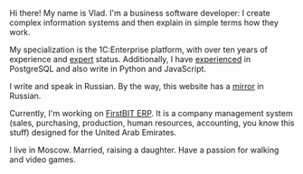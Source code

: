 ﻿Hi there! My name is Vlad. I'm a business software developer: I create complex information systems and then explain in simple terms how they work.

My specialization is the 1C:Enterprise platform, with over ten years of experience and [expert](https://1c.ru/check-certificate/printcopy/620c93bd-caf8-11db-b9de-000e0c2f31ac/70322/c995e35d-10a2-11df-a6c6-001a6411168a) status. Additionally, I have [experienced](https://postgrespro.ru/education/cert/check?#752094d4-1ef5-4f74-b2ca-ef90b05cc937) in PostgreSQL and also write in Python and JavaScript.
 
I write and speak in Russian. By the way, this website has a [mirror](https://kostyanetsky.ru) in Russian.
 
Currently, I'm working on [FirstBIT ERP](https://firstbit.ae). It is a company management system (sales, purchasing, production, human resources, accounting, you know this stuff) designed for the United Arab Emirates.

I live in Moscow. Married, raising a daughter. Have a passion for walking and video games.